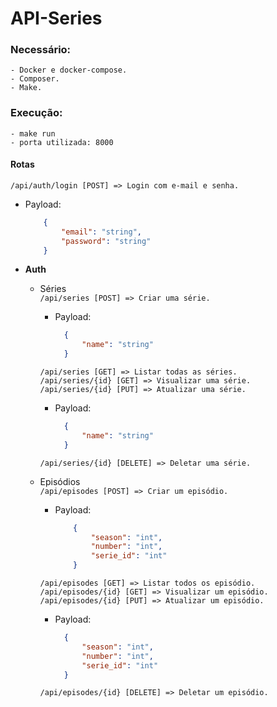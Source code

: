 # API-Series
### Necessário:
    - Docker e docker-compose.
    - Composer.
    - Make.
### Execução:
    - make run
    - porta utilizada: 8000

#### Rotas
  ```/api/auth/login [POST] => Login com e-mail e senha.```
  - Payload: <br/>
    ```json
        {
            "email": "string",
            "password": "string"
        }
    ```

  - <b>Auth</b>
      - Séries <br/>
          ```/api/series [POST] => Criar uma série.```  <br/>
          - Payload: <br/>
              ```json
                {
                    "name": "string"
                }
              ```
          ```/api/series [GET] => Listar todas as séries.``` <br/>
          ```/api/series/{id} [GET] => Visualizar uma série.``` <br/>
          ```/api/series/{id} [PUT] => Atualizar uma série.``` <br/>
          - Payload:
              ```json 
                {
                    "name": "string"
                }
              ```
          ```/api/series/{id} [DELETE] => Deletar uma série.``` <br/>

      - Episódios <br/>
          ```/api/episodes [POST] => Criar um episódio.``` <br/>
        - Payload:
            ```json 
                { 
                    "season": "int",
                    "number": "int",
                    "serie_id": "int" 
                }
            ```
        ```/api/episodes [GET] => Listar todos os episódio.``` <br/>
        ```/api/episodes/{id} [GET] => Visualizar um episódio.``` <br/>
        ```/api/episodes/{id} [PUT] => Atualizar um episódio.``` <br/>
         - Payload:
              ```json 
                { 
                    "season": "int",
                    "number": "int",
                    "serie_id": "int" 
                }
              ```
        ```/api/episodes/{id} [DELETE] => Deletar um episódio.```
